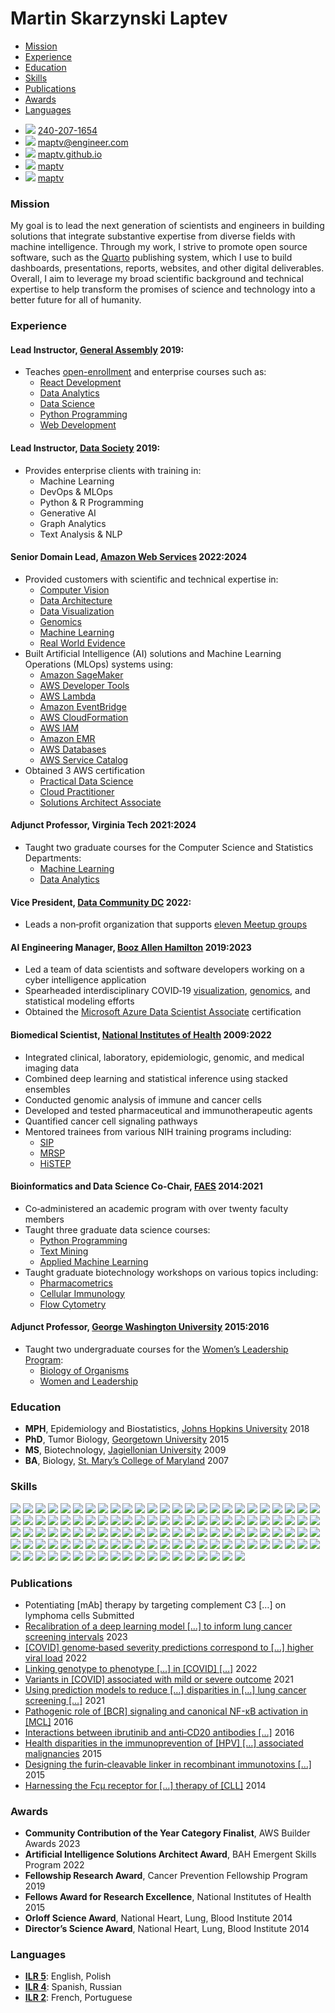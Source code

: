 # Martin Skarzynski Laptev


- [Mission](#mission)
- [Experience](#experience)
- [Education](#education)
- [Skills](#skills)
- [Publications](#publications)
- [Awards](#awards)
- [Languages](#languages)

<div class="contact">

- <img src="https://icons.getbootstrap.com/assets/icons/telephone.svg"
  class="phone" /> [240-207-1654](tel:240-207-1654)
- <img src="https://icons.getbootstrap.com/assets/icons/envelope-at.svg"
  class="shiftup" /> <maptv@engineer.com>
- <img src="https://icons.getbootstrap.com/assets/icons/house.svg"
  class="shiftup" /> [maptv.github.io](https://maptv.github.io)
- <img src="https://icons.getbootstrap.com/assets/icons/github.svg"
  class="shiftup" /> [maptv](https://github.com/maptv)
- <img src="https://icons.getbootstrap.com/assets/icons/linkedin.svg"
  class="linkedin" /> [maptv](https://linkedin.com/in/maptv)

</div>

### Mission

My goal is to lead the next generation of scientists and engineers in
building solutions that integrate substantive expertise from diverse
fields with machine intelligence. Through my work, I strive to promote
open source software, such as the [Quarto](https://quarto.org)
publishing system, which I use to build dashboards, presentations,
reports, websites, and other digital deliverables. Overall, I aim to
leverage my broad scientific background and technical expertise to help
transform the promises of science and technology into a better future
for all of humanity.

### Experience

#### **Lead Instructor**, [General Assembly](https://generalassemb.ly) <span class="cvdate">2019:</span>

<div class="horizontal">

- Teaches
  [open-enrollment](https://generalassemb.ly/instructors/martin-skarzynski/23420)
  and enterprise courses such as:
  - [React
    Development](https://generalassemb.ly/education/react-development)
  - [Data Analytics](https://generalassemb.ly/education/data-analytics)
  - [Data
    Science](https://www.boozallen.com/e/insight/blog/path-to-technical-success)
  - [Python
    Programming](https://generalassemb.ly/education/python-programming)
  - [Web
    Development](https://generalassemb.ly/education/front-end-web-development)

</div>

#### **Lead Instructor**, [Data Society](https://datasociety.com) <span class="cvdate">2019:</span>

<div class="horizontal">

- Provides enterprise clients with training in:
  - Machine Learning
  - DevOps & MLOps
  - Python & R Programming
  - Generative AI
  - Graph Analytics
  - Text Analysis & NLP

</div>

#### **Senior Domain Lead**, [Amazon Web Services](https://aws.amazon.com) <span class="cvdate">2022:2024</span>

<div class="horizontal">

- Provided customers with scientific and technical expertise in:
  - [Computer
    Vision](https://aws.amazon.com/health/solutions/medicalimaging)
  - [Data
    Architecture](https://aws.amazon.com/big-data/datalakes-and-analytics/modern-data-architecture)
  - [Data
    Visualization](https://docs.aws.amazon.com/wellarchitected/latest/analytics-lens/data-visualization)
  - [Genomics](https://aws.amazon.com/health/genomics)
  - [Machine Learning](https://aws.amazon.com/health/machine-learning)
  - [Real World
    Evidence](https://aws.amazon.com/marketplace/solutions/healthcare/health-records)
- Built Artificial Intelligence (AI) solutions and Machine Learning
  Operations (MLOps) systems using:
  - [Amazon SageMaker](https://aws.amazon.com/sagemaker)
  - [AWS Developer
    Tools](https://aws.amazon.com/developer/tools##Browse_by_Tool_Type)
  - [AWS Lambda](https://aws.amazon.com/lambda)
  - [Amazon EventBridge](https://aws.amazon.com/eventbridge)
  - [AWS CloudFormation](https://aws.amazon.com/cloudformation)
  - [AWS IAM](https://aws.amazon.com/iam)
  - [Amazon EMR](https://aws.amazon.com/emr)
  - [AWS Databases](https://aws.amazon.com/products/databases)
  - [AWS Service Catalog](https://aws.amazon.com/servicecatalog)
- Obtained 3 AWS certification
  - [Practical Data
    Science](https://www.coursera.org/account/accomplishments/specialization/certificate/MU388FKRUUL3)
  - [Cloud
    Practitioner](https://www.credly.com/badges/c3143f03-6ebb-4f16-827c-c89f8db2a3cf/public_url)
  - [Solutions Architect
    Associate](https://www.credly.com/badges/1ae81600-c0cb-47b4-8610-e0c58bff6741/public_url)

</div>

#### **Adjunct Professor**, Virginia Tech <span class="cvdate">2021:2024</span>

<div class="horizontal">

- Taught two graduate courses for the Computer Science and Statistics
  Departments:
  - [Machine
    Learning](https://cs.vt.edu/Graduate/Courses/GradCourseDescriptions.html#:~:text=CS%205805%2D6%20%2D%20Machine%20Learning%C2%A0)
  - [Data
    Analytics](https://cs.vt.edu/Graduate/Courses/GradCourseDescriptions.html#:~:text=CS%205525%2D6%20(STAT%205525%2D6)%20%2D%20Data%20Analytics)

</div>

#### **Vice President**, [Data Community DC](https://www.datacommunitydc.org) <span class="cvdate">2022:</span>

- Leads a non‑profit organization that supports [eleven Meetup
  groups](https://www.datacommunitydc.org/meetups-overview)

#### **AI Engineering Manager**, [Booz Allen Hamilton](https://www.boozallen.com) <span class="cvdate">2019:2023</span>

- Led a team of data scientists and software developers working on a
  cyber intelligence application
- Spearheaded interdisciplinary COVID‑19
  [visualization](https://www.boozallen.com/c/insight/blog/epimaps-data-visualization-for-healthcare),
  [genomics](https://mskar.github.io/var), and statistical modeling
  efforts
- Obtained the <a
  href="https://www.credly.com/badges/99aa294a-2b69-40f2-a607-0e7b91ffb5f6/public_url"
  class="italic">Microsoft Azure Data Scientist Associate</a>
  certification

#### **Biomedical Scientist**, [National Institutes of Health](https://www.nih.gov) <span class="cvdate">2009:2022</span>

<div class="horizontal">

- Integrated clinical, laboratory, epidemiologic, genomic, and medical
  imaging data
- Combined deep learning and statistical inference using stacked
  ensembles
- Conducted genomic analysis of immune and cancer cells
- Developed and tested pharmaceutical and immunotherapeutic agents
- Quantified cancer cell signaling pathways
- Mentored trainees from various NIH training programs including:
  - <a href="https://www.training.nih.gov/research-training/pb/sip"
    data-bs-toggle="tooltip"
    data-bs-title="Summer Internship Program">SIP</a>
  - <a href="https://clinicalcenter.nih.gov/training/mrsp"
    data-bs-toggle="tooltip"
    data-bs-title="Medical Research Scholars Program">MRSP</a>
  - <a
    href="https://www.training.nih.gov/research-training/hs/hs-sip/histep"
    data-bs-toggle="tooltip"
    data-bs-title="High School Scientific Training and Enrichment Program">HiSTEP</a>

</div>

#### **Bioinformatics and Data Science Co-Chair**, [FAES](https://faes.org) <span class="cvdate">2014:2021</span>

<div class="horizontal">

- Co‑administered an academic program with over twenty faculty members
- Taught three graduate data science courses:
  - [Python Programming](https://github.com/biof309)
  - [Text Mining](https://github.com/biof395)
  - [Applied Machine Learning](https://biof509.github.io)
- Taught graduate biotechnology workshops on various topics including:
  - [Pharmacometrics](https://education.faes.org/search/publicCourseSearchDetails.do?method=load&courseId=1059989)
  - [Cellular
    Immunology](https://education.faes.org/search/publicCourseSearchDetails.do?method=load&courseId=1409949)
  - [Flow
    Cytometry](https://education.faes.org/search/publicCourseSearchDetails.do?method=load&courseId=1424281)

</div>

#### **Adjunct Professor**, [George Washington University](https://www.gwu.edu) <span class="cvdate">2015:2016</span>

<div class="horizontal">

- Taught two undergraduate courses for the [Women’s Leadership
  Program](https://wlp.gwu.edu):
  - [Biology of
    Organisms](https://wlp.gwu.edu/science-health-and-medicine#:~:text=Introductory%20Biology%3A%20Biology%20of%20Organisms)
  - [Women and
    Leadership](https://wlp.gwu.edu/science-health-and-medicine#:~:text=Biology%20of%20Organisms-,Symposium,-The%20weekly%20symposia)

</div>

### Education

- **MPH**, Epidemiology and Biostatistics, [Johns Hopkins
  University](https://www.jhu.edu) <span class="cvdate">2018</span>
- **PhD**, Tumor Biology, [Georgetown
  University](https://www.georgetown.edu)
  <span class="cvdate">2015</span>
- **MS**, Biotechnology, [Jagiellonian University](https://en.uj.edu.pl)
  <span class="cvdate">2009</span>
- **BA**, Biology, [St. Mary’s College of
  Maryland](https://www.smcm.edu) <span class="cvdate">2007</span>

### Skills

![](https://img.shields.io/badge/-Airflow-blue?logo=apacheairflow&logoColor=white&color.png)
![](https://img.shields.io/badge/-Alacritty-blue?logo=Alacritty&logoColor=white&color.png)
![](https://img.shields.io/badge/-Amazon_Web_Services-blue?logo=amazonwebservices&logoColor=white&color.png)
![](https://img.shields.io/badge/-Anaconda-blue?logo=Anaconda&logoColor=white&color.png)
![](https://img.shields.io/badge/-API_Gateway-blue?logo=amazonapigateway&logoColor=white&color.png)
![](https://img.shields.io/badge/-Asana-blue?logo=asana&logoColor=white&color.png)
![](https://img.shields.io/badge/-Bash-blue?logo=gnu-bash&logoColor=white&color.png)
![](https://img.shields.io/badge/-Blender-blue?logo=gnu-blender&logoColor=white&color.png)
![](https://img.shields.io/badge/-Bootstrap-blue?logo=bootstrap&logoColor=white&color.png)
![](https://img.shields.io/badge/-Chartjs-blue?logo=chartdotjs&logoColor=white&color.png)
![](https://img.shields.io/badge/-CodePen-blue?logo=codepen&logoColor=white&color.png)
![](https://img.shields.io/badge/-CloudWatch-blue?logo=amazoncloudwatch&logoColor=white&color.png)
![](https://img.shields.io/badge/-conda--forge-blue?logo=conda-forge&logoColor=white&color.png)
![](https://img.shields.io/badge/-CSS-blue?logo=css3&logoColor=white&color.png)
![](https://img.shields.io/badge/-D3-blue?logo=d3dotjs&logoColor=white&color.png)
![](https://img.shields.io/badge/-Dask-blue?logo=dask&logoColor=white&color.png)
![](https://img.shields.io/badge/-Databricks-blue?logo=databricks&logoColor=white&color.png)
![](https://img.shields.io/badge/-DataGrip-blue?logo=datagrip&logoColor=white&color.png)
![](https://img.shields.io/badge/-Django-blue?logo=django&logoColor=white&color.png)
![](https://img.shields.io/badge/-Docker-blue?logo=docker&logoColor=white&color.png)
![](https://img.shields.io/badge/-DocumentDB-blue?logo=amazondocumentdb&logoColor=white&color.png)
![](https://img.shields.io/badge/-DVC-blue?logo=dvc&logoColor=white&color.png)
![](https://img.shields.io/badge/-DynamoDB-blue?logo=amazondynamodb&logoColor=white&color.png)
![](https://img.shields.io/badge/-EC2-blue?logo=amazonec2&logoColor=white&color.png)
![](https://img.shields.io/badge/-ECS-blue?logo=amazonecs&logoColor=white&color.png)
![](https://img.shields.io/badge/-EKS-blue?logo=amazoneks&logoColor=white&color.png)
![](https://img.shields.io/badge/-Elasticache-blue?logo=amazonelasticache&logoColor=white&color.png)
![](https://img.shields.io/badge/-Elastic_Load_Balancing-blue?logo=awselasticloadbalancing&logoColor=white&color.png)
![](https://img.shields.io/badge/-Emacs-blue?logo=gnuemacs&logoColor=white&color.png)
![](https://img.shields.io/badge/-Express-blue?logo=express&logoColor=white&color.png)
![](https://img.shields.io/badge/-Fargate-blue?logo=awsfargate&logoColor=white&color.png)
![](https://img.shields.io/badge/-FastAPI-blue?logo=fastapi&logoColor=white&color.png)
![](https://img.shields.io/badge/-Flask-blue?logo=flask&logoColor=white&color.png)
![](https://img.shields.io/badge/-GIMP-blue?logo=gimp&logoColor=white&color.png)
![](https://img.shields.io/badge/-Git-blue?logo=git&logoColor=white&color.png)
![](https://img.shields.io/badge/-GitHub-blue?logo=github&logoColor=white&color.png)
![](https://img.shields.io/badge/-GitHub_Actions-blue?logo=githubactions&logoColor=white&color.png)
![](https://img.shields.io/badge/-GitLab-blue?logo=gitlab&logoColor=white&color.png)
![](https://img.shields.io/badge/-GitPod-blue?logo=gitpod&logoColor=white&color.png)
![](https://img.shields.io/badge/-GNU-blue?logo=gnu&logoColor=white&color.png)
![](https://img.shields.io/badge/-Homebrew-blue?logo=homebrew&logoColor=white&color.png)
![](https://img.shields.io/badge/-HTML-blue?logo=html5&logoColor=white&color.png)
![](https://img.shields.io/badge/-HTTPie-blue?logo=httpie&logoColor=white&color.png)
![](https://img.shields.io/badge/-HuggingFace-blue?logo=huggingface&logoColor=white&color.png)
![](https://img.shields.io/badge/-Hyper-blue?logo=hyper&logoColor=white&color.png)
![](https://img.shields.io/badge/-IAM-blue?logo=amazoniam&logoColor=white&color.png)
![](https://img.shields.io/badge/-Inkscape-blue?logo=inkscape&logoColor=white&color.png)
![](https://img.shields.io/badge/-iTerm-blue?logo=iterm2&logoColor=white&color.png)
![](https://img.shields.io/badge/-JavaScript-blue?logo=javascript&logoColor=white&color.png)
![](https://img.shields.io/badge/-Jira-blue?logo=jirasoftware&logoColor=white&color.png)
![](https://img.shields.io/badge/-JSON-blue?logo=json&logoColor=white&color.png)
![](https://img.shields.io/badge/-Julia-blue?logo=julia&logoColor=white&color.png)
![](https://img.shields.io/badge/-Jupyter-blue?logo=jupyter&logoColor=white&color.png)
![](https://img.shields.io/badge/-Keras-blue?logo=keras&logoColor=white&color.png)
![](https://img.shields.io/badge/-Kubernetes-blue?logo=kubernetes&logoColor=white&color.png)
![](https://img.shields.io/badge/-Lambda-blue?logo=awslambda&logoColor=white&color.png)
![](https://img.shields.io/badge/-LaTeX-blue?logo=latex&logoColor=white&color.png)
![](https://img.shields.io/badge/-Linux-blue?logo=linux&logoColor=white&color.png)
![](https://img.shields.io/badge/-Lua-blue?logo=lua&logoColor=white&color.png)
![](https://img.shields.io/badge/-macOS-blue?logo=apple&logoColor=white&color.png)
![](https://img.shields.io/badge/-Markdown-blue?logo=markdown&logoColor=white&color.png)
![](https://img.shields.io/badge/-Mermaid-blue?logo=mermaid&logoColor=white&color.png)
![](https://img.shields.io/badge/-MongoDB-blue?logo=mongodb&logoColor=white&color.png)
![](https://img.shields.io/badge/-MySQL-blue?logo=mysql&logoColor=white&color.png)
![](https://img.shields.io/badge/-Neovim-blue?logo=neovim&logoColor=white&color.png)
![](https://img.shields.io/badge/-Node-blue?logo=nodedotjs&logoColor=white&color.png)
![](https://img.shields.io/badge/-NPM-blue?logo=npm&logoColor=white&color.png)
![](https://img.shields.io/badge/-NumPy-blue?logo=numpy&logoColor=white&color.png)
![](https://img.shields.io/badge/-OBS-blue?logo=obsstudio&logoColor=white&color.png)
![](https://img.shields.io/badge/-Observable-blue?logo=observable&logoColor=white&color.png)
![](https://img.shields.io/badge/-Obsidian-blue?logo=obsidian&logoColor=white&color.png)
![](https://img.shields.io/badge/-OpenCV-blue?logo=opencv&logoColor=white&color.png)
![](https://img.shields.io/badge/-Pandas-blue?logo=pandas&logoColor=white&color.png)
![](https://img.shields.io/badge/-Plotly-blue?logo=plotly&logoColor=white&color.png)
![](https://img.shields.io/badge/-PostgreSQL-blue?logo=postgresql&logoColor=white&color.png)
![](https://img.shields.io/badge/-PyCharm-blue?logo=pycharm&logoColor=white&color.png)
![](https://img.shields.io/badge/-Pydantic-blue?logo=pydantic&logoColor=white&color.png)
![](https://img.shields.io/badge/-PyPI-blue?logo=pypi&logoColor=white&color.png)
![](https://img.shields.io/badge/-PyScaffold-blue?logo=pyscaffold&logoColor=white&color.png)
![](https://img.shields.io/badge/-Pytest-blue?logo=pytest&logoColor=white&color.png)
![](https://img.shields.io/badge/-Python-informational?logo=python&logoColor=white&color.png)
![](https://img.shields.io/badge/-PyTorch-blue?logo=pytorch&logoColor=white&color.png)
![](https://img.shields.io/badge/-Quip-blue?logo=quip&logoColor=white&color.png)
![](https://img.shields.io/badge/-R-blue?logo=r&logoColor=white&color.png)
![](https://img.shields.io/badge/-RDS-blue?logo=amazonrds&logoColor=white&color.png)
![](https://img.shields.io/badge/-React-blue?logo=react&logoColor=white&color.png)
![](https://img.shields.io/badge/-README-blue?logo=readme&logoColor=white&color.png)
![](https://img.shields.io/badge/-Read_The_Docs-blue?logo=readthedocs&logoColor=white&color.png)
![](https://img.shields.io/badge/-Redshift-blue?logo=amazonredshift&logoColor=white&color.png)
![](https://img.shields.io/badge/-Reveal-blue?logo=revealdotjs&logoColor=white&color.png)
![](https://img.shields.io/badge/-Route_53-blue?logo=amazonroute53&logoColor=white&color.png)
![](https://img.shields.io/badge/-RStudio-blue?logo=rstudioide&logoColor=white&color.png)
![](https://img.shields.io/badge/-S3-blue?logo=amazons3&logoColor=white&color.png)
![](https://img.shields.io/badge/-Sass-blue?logo=sass&logoColor=white&color.png)
![](https://img.shields.io/badge/-SciPy-blue?logo=scipy&logoColor=white&color.png)
![](https://img.shields.io/badge/-Secrets%20Manager-blue?logo=awssecretsmanager&logoColor=white&color.png)
![](https://img.shields.io/badge/-Selenium-blue?logo=selenium&logoColor=white&color.png)
![](https://img.shields.io/badge/-Sklearn-blue?logo=scikit-learn&logoColor=white&color.png)
![](https://img.shields.io/badge/-Slack-blue?logo=slack&logoColor=white&color.png)
![](https://img.shields.io/badge/-Spacemacs-blue?logo=spacemacs&logoColor=white&color.png)
![](https://img.shields.io/badge/-spaCy-blue?logo=spacy&logoColor=white&color.png)
![](https://img.shields.io/badge/-Spark-blue?logo=apachespark&logoColor=white&color.png)
![](https://img.shields.io/badge/-Sphinx-blue?logo=sphinx&logoColor=white&color.png)
![](https://img.shields.io/badge/-SQLAlchemy-blue?logo=sqlalchemy&logoColor=white&color.png)
![](https://img.shields.io/badge/-SQLite-blue?logo=sqlite&logoColor=white&color.png)
![](https://img.shields.io/badge/-SES-blue?logo=amazonsimpleemailservice&logoColor=white&color.png)
![](https://img.shields.io/badge/-SQS-blue?logo=amazonsqs&logoColor=white&color.png)
![](https://img.shields.io/badge/-Streamlit-blue?logo=streamlit&logoColor=white&color.png)
![](https://img.shields.io/badge/-Swift-blue?logo=swift&logoColor=white&color.png)
![](https://img.shields.io/badge/-TensorFlow-blue?logo=tensorflow&logoColor=white&color.png)
![](https://img.shields.io/badge/-Tidyverse-blue?logo=tidyverse&logoColor=white&color.png)
![](https://img.shields.io/badge/-tmux-blue?logo=tmux&logoColor=white&color.png)
![](https://img.shields.io/badge/-Typescript-blue?logo=typescript&logoColor=white&color.png)
![](https://img.shields.io/badge/-Vim-blue?logo=vim&logoColor=white&color.png)
![](https://img.shields.io/badge/-VSCode-blue?logo=visualstudiocode&logoColor=white&color.png)
![](https://img.shields.io/badge/-VSCodium-blue?logo=vscodium&logoColor=white&color.png)
![](https://img.shields.io/badge/-WebStorm-blue?logo=webstorm&logoColor=white&color.png)
![](https://img.shields.io/badge/-YAML-blue?logo=yaml&logoColor=white&color.png)
![](https://img.shields.io/badge/-zsh-blue?logo=zsh&logoColor=white&color.png)

### Publications

<div class="pubs">

- Potentiating \[mAb\] therapy by targeting complement C3 \[…\] on
  lymphoma cells <span class="cvdate">Submitted</span>
- [Recalibration of a deep learning model \[…\] to inform lung cancer
  screening
  intervals](https://jamanetwork.com/journals/jamanetworkopen/fullarticle/2802522)
  <span class="cvdate">2023</span>
- [\[COVID\] genome‐based severity predictions correspond to \[…\]
  higher viral
  load](https://www.ncbi.nlm.nih.gov/pmc/articles/PMC9173902)
  <span class="cvdate">2022</span>
- [Linking genotype to phenotype \[…\] in \[COVID\]
  \[…\]](https://virological.org/t/linking-genotype-to-phenotype-further-exploration-of-mutations-in-sars-cov-2-associated-with-mild-or-severe-outcomes/794)
  <span class="cvdate">2022</span>
- [Variants in \[COVID\] associated with mild or severe
  outcome](https://www.ncbi.nlm.nih.gov/pmc/articles/PMC8385248)
  <span class="cvdate">2021</span>
- [Using prediction models to reduce \[…\] disparities in \[…\] lung
  cancer screening
  \[…\]](https://www.ncbi.nlm.nih.gov/pmc/articles/PMC8562965)
  <span class="cvdate">2021</span>
- [Pathogenic role of \[BCR\] signaling and canonical NF-κB activation
  in \[MCL\]](https://www.ncbi.nlm.nih.gov/pmc/articles/PMC4937360)
  <span class="cvdate">2016</span>
- [Interactions between ibrutinib and anti‐CD20 antibodies
  \[…\]](https://www.ncbi.nlm.nih.gov/pmc/articles/PMC4703510)
  <span class="cvdate">2016</span>
- [Health disparities in the immunoprevention of \[HPV\] \[…\]
  associated
  malignancies](https://www.ncbi.nlm.nih.gov/pmc/articles/PMC4682020)
  <span class="cvdate">2015</span>
- [Designing the furin‐cleavable linker in recombinant immunotoxins
  \[…\]](https://www.ncbi.nlm.nih.gov/pmc/articles/PMC7724502)
  <span class="cvdate">2015</span>
- [Harnessing the Fcμ receptor for \[…\] therapy of
  \[CLL\]](https://www.ncbi.nlm.nih.gov/pmc/articles/PMC4268434)
  <span class="cvdate">2014</span>

</div>

### Awards

<div class="awards">

- **Community Contribution of the Year Category Finalist**, AWS Builder
  Awards <span class="cvdate">2023</span>
- **Artificial Intelligence Solutions Architect Award**, BAH Emergent
  Skills Program <span class="cvdate">2022</span>
- **Fellowship Research Award**, Cancer Prevention Fellowship Program
  <span class="cvdate">2019</span>
- **Fellows Award for Research Excellence**, National Institutes of
  Health <span class="cvdate">2015</span>
- **Orloff Science Award**, National Heart, Lung, Blood Institute
  <span class="cvdate">2014</span>
- **Director’s Science Award**, National Heart, Lung, Blood Institute
  <span class="cvdate">2014</span>

</div>

### Languages

<div class="lang">

- [**ILR
  5**](https://en.wikipedia.org/wiki/ILR_scale#ILR_Level_5_%E2%80%93_Native_or_bilingual_proficiency):
  English, Polish
- [**ILR
  4**](https://en.wikipedia.org/wiki/ILR_scale#ILR_Level_4_%E2%80%93_Full_professional_proficiency):
  Spanish, Russian
- [**ILR
  2**](https://en.wikipedia.org/wiki/ILR_scale#ILR_Level_3_%E2%80%93_Professional_working_proficiency):
  French, Portuguese

</div>
